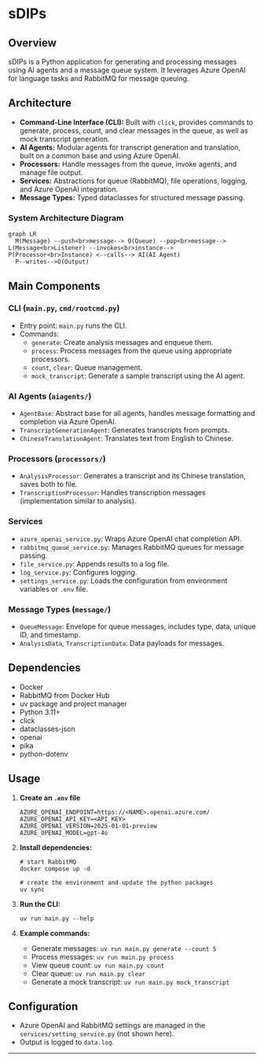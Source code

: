 # sDIPs

## Overview

sDIPs is a Python application for generating and processing messages using AI agents and a message queue system. It leverages Azure OpenAI for language tasks and RabbitMQ for message queuing.

## Architecture

- **Command-Line Interface (CLI):** Built with `click`, provides commands to generate, process, count, and clear messages in the queue, as well as mock transcript generation.
- **AI Agents:** Modular agents for transcript generation and translation, built on a common base and using Azure OpenAI.
- **Processors:** Handle messages from the queue, invoke agents, and manage file output.
- **Services:** Abstractions for queue (RabbitMQ), file operations, logging, and Azure OpenAI integration.
- **Message Types:** Typed dataclasses for structured message passing.

### System Architecture Diagram

```mermaid
graph LR
  M(Message) --push<br>message--> Q(Queue) --pop<br>message--> L(Message<br>Listener) --invokes<br>instance--> P(Processor<br>Instance) <--calls--> AI(AI Agent)
  P--writes-->O(Output)
```


## Main Components

### CLI (`main.py`, `cmd/rootcmd.py`)
- Entry point: `main.py` runs the CLI.
- Commands:
  - `generate`: Create analysis messages and enqueue them.
  - `process`: Process messages from the queue using appropriate processors.
  - `count`, `clear`: Queue management.
  - `mock_transcript`: Generate a sample transcript using the AI agent.

### AI Agents (`aiagents/`)
- `AgentBase`: Abstract base for all agents, handles message formatting and completion via Azure OpenAI.
- `TranscriptGenerationAgent`: Generates transcripts from prompts.
- `ChineseTranslationAgent`: Translates text from English to Chinese.

### Processors (`processors/`)
- `AnalysisProcessor`: Generates a transcript and its Chinese translation, saves both to file.
- `TranscriptionProcessor`: Handles transcription messages (implementation similar to analysis).

### Services
- `azure_openai_service.py`: Wraps Azure OpenAI chat completion API.
- `rabbitmq_queue_service.py`: Manages RabbitMQ queues for message passing.
- `file_service.py`: Appends results to a log file.
- `log_service.py`: Configures logging.
- `settings_service.py`: Loads the configuration from environment variables or `.env` file.

### Message Types (`message/`)
- `QueueMessage`: Envelope for queue messages, includes type, data, unique ID, and timestamp.
- `AnalysisData`, `TranscriptionData`: Data payloads for messages.

## Dependencies

- Docker
- RabbitMQ from Docker Hub
- uv package and project manager
- Python 3.11+
- click
- dataclasses-json
- openai
- pika
- python-dotenv

## Usage

1. **Create an `.env` file**
   ```
   AZURE_OPENAI_ENDPOINT=https://<NAME>.openai.azure.com/
   AZURE_OPENAI_API_KEY=<API_KEY>
   AZURE_OPENAI_VERSION=2025-01-01-preview
   AZURE_OPENAI_MODEL=gpt-4o
   ```

2. **Install dependencies:**
   ```
   # start RabbitMQ
   docker compose up -d

   # create the environment and update the python packages
   uv sync
   ```
3. **Run the CLI:**
   ```
   uv run main.py --help
   ```
4. **Example commands:**
   - Generate messages: `uv run main.py generate --count 5`
   - Process messages: `uv run main.py process`
   - View queue count: `uv run main.py count`
   - Clear queue: `uv run main.py clear`
   - Generate a mock transcript: `uv run main.py mock_transcript`

## Configuration

- Azure OpenAI and RabbitMQ settings are managed in the `services/setting_service.py` (not shown here).
- Output is logged to `data.log`.

---
